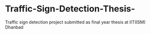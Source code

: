 # Traffic-Sign-Detection-Thesis-
Traffic sign detection project submitted as final year thesis at IIT(ISM) Dhanbad
